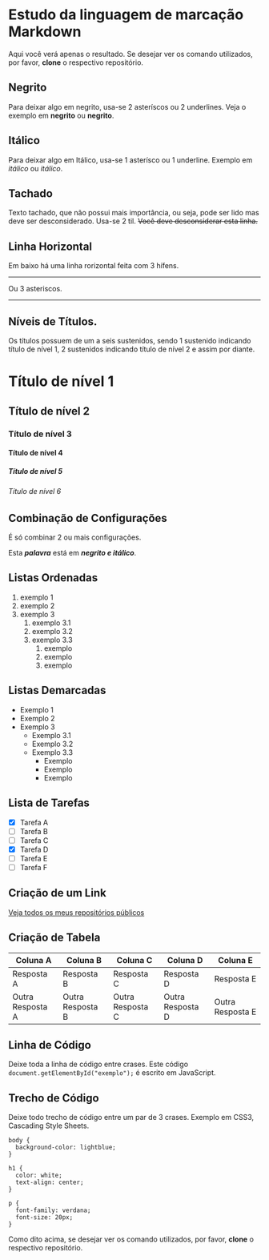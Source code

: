 # Estudo da linguagem de marcação Markdown

Aqui você verá apenas o resultado. Se desejar ver os comando utilizados, por favor, __clone__ o respectivo repositório.

## Negrito
Para deixar algo em negrito, usa-se 2 asteríscos ou 2 underlines.
Veja o exemplo em **negrito** ou __negrito__.

## Itálico
Para deixar algo em Itálico, usa-se 1 asterísco ou 1 underline.
Exemplo em *itálico* ou _itálico_.

## Tachado
Texto tachado, que não possui mais importância, ou seja, pode ser lido mas deve ser desconsiderado. Usa-se 2 til. ~~Você deve desconsiderar esta linha.~~

## Linha Horizontal
Em baixo há uma linha rorizontal feita com 3 hífens.

---

Ou 3 asteriscos.

***

## Níveis de Títulos.
Os títulos possuem de um a seis sustenidos, sendo 1 sustenido indicando título de nível 1, 2 sustenidos indicando título de nível 2 e assim por diante.

# Título de nível 1
## Título de nível 2
### Título de nível 3
#### Título de nível 4
##### Título de nível 5
###### Título de nível 6

## Combinação de Configurações
É só combinar 2 ou mais configurações.

Esta **_palavra_** está em __*negrito e itálico*__.

## Listas Ordenadas
1. exemplo 1
1. exemplo 2
1. exemplo 3
   1. exemplo 3.1
   1. exemplo 3.2
   1. exemplo 3.3
      1. exemplo
      1. exemplo
      1. exemplo

## Listas Demarcadas
* Exemplo 1
* Exemplo 2
* Exemplo 3
   * Exemplo 3.1
   * Exemplo 3.2
   * Exemplo 3.3
      * Exemplo
      * Exemplo
      * Exemplo

## Lista de Tarefas
- [x] Tarefa A
- [ ] Tarefa B
- [ ] Tarefa C
- [X] Tarefa D
- [ ] Tarefa E
- [ ] Tarefa F

## Criação de um Link
[Veja todos os meus repositórios públicos](https://github.com/falcaodeveloper?tab=repositories)

## Criação de Tabela
Coluna A | Coluna B | Coluna C | Coluna D | Coluna E
---|---|---|---|---
Resposta A | Resposta B | Resposta C | Resposta D | Resposta E
Outra Resposta A | Outra Resposta B | Outra Resposta C | Outra Resposta D | Outra Resposta E

## Linha de Código
Deixe toda a linha de código entre crases. Este código `document.getElementById("exemplo");` é escrito em JavaScript.

## Trecho de Código
Deixe todo trecho de código entre um par de 3 crases. Exemplo em CSS3, Cascading Style Sheets.
```
body {
  background-color: lightblue;
}

h1 {
  color: white;
  text-align: center;
}

p {
  font-family: verdana;
  font-size: 20px;
}
```

Como dito acima, se desejar ver os comando utilizados, por favor, __clone__ o respectivo repositório.
